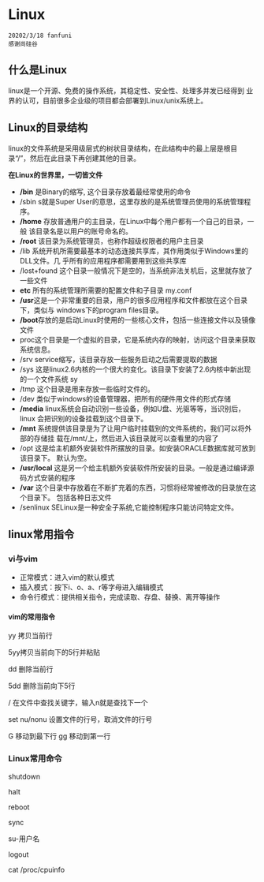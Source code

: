 # Linux
```
20202/3/18 fanfuni
感谢尚硅谷
```
## 什么是Linux
linux是一个开源、免费的操作系统，其稳定性、安全性、处理多并发已经得到
业界的认可，目前很多企业级的项目都会部署到Linux/unix系统上。
## Linux的目录结构
linux的文件系统是采用级层式的树状目录结构，在此结构中的最上层是根目录“/”，然后在此目录下再创建其他的目录。

**在Linux的世界里，一切皆文件**

- **/bin** 是Binary的缩写, 这个目录存放着最经常使用的命令
- /sbin s就是Super User的意思，这里存放的是系统管理员使用的系统管理程序。
- **/home** 存放普通用户的主目录，在Linux中每个用户都有一个自己的目录，一般
该目录名是以用户的账号命名的。
- **/root** 该目录为系统管理员，也称作超级权限者的用户主目录
- /lib 系统开机所需要最基本的动态连接共享库，其作用类似于Windows里的DLL文件。几
乎所有的应用程序都需要用到这些共享库
- /lost+found 这个目录一般情况下是空的，当系统非法关机后，这里就存放了一些文件
- **etc** 所有的系统管理所需要的配置文件和子目录 my.conf
- **/usr**这是一个非常重要的目录，用户的很多应用程序和文件都放在这个目录下，类似与
windows下的program files目录。
- **/boot**存放的是启动Linux时使用的一些核心文件，包括一些连接文件以及镜像文件
- proc这个目录是一个虚拟的目录，它是系统内存的映射，访问这个目录来获取系统信息。
- /srv service缩写，该目录存放一些服务启动之后需要提取的数据
- /sys 这是linux2.6内核的一个很大的变化。该目录下安装了2.6内核中新出现的一个文件系统 sy
- /tmp 这个目录是用来存放一些临时文件的。
- /dev 类似于windows的设备管理器，把所有的硬件用文件的形式存储
- **/media** linux系统会自动识别一些设备，例如U盘、光驱等等，当识别后，linux
会把识别的设备挂载到这个目录下。
- **/mnt** 系统提供该目录是为了让用户临时挂载别的文件系统的，我们可以将外部的存储挂
载在/mnt/上，然后进入该目录就可以查看里的内容了
- /opt 这是给主机额外安装软件所摆放的目录。如安装ORACLE数据库就可放到该目录下。
默认为空。
- **/usr/local** 这是另一个给主机额外安装软件所安装的目录。一般是通过编译源码方式安装的程序
- **/var** 这个目录中存放着在不断扩充着的东西，习惯将经常被修改的目录放在这个目录下。
包括各种日志文件
- /senlinux SELinux是一种安全子系统,它能控制程序只能访问特定文件。

## linux常用指令
### vi与vim
- 正常模式：进入vim的默认模式
- 插入模式：按下i、o、a、r等字母进入编辑模式
- 命令行模式：提供相关指令，完成读取、存盘、替换、离开等操作

#### vim的常用指令
yy 拷贝当前行

5yy拷贝当前向下的5行并粘贴

dd 删除当前行

5dd 删除当前向下5行

/ 在文件中查找关键字，输入n就是查找下一个

set nu/nonu 设置文件的行号，取消文件的行号

G 移动到最下行 gg 移动到第一行

### Linux常用命令
shutdown

halt

reboot

sync

su-用户名

logout

cat /proc/cpuinfo

